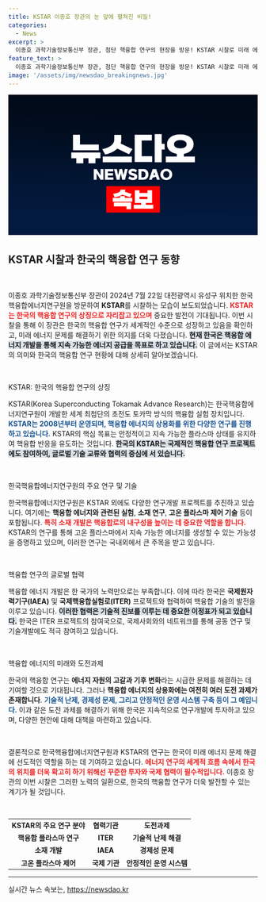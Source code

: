 ```yaml
---
title: KSTAR 이종호 장관의 눈 앞에 펼쳐진 비밀!
categories:
  - News
excerpt: >
  이종호 과학기술정보통신부 장관, 첨단 핵융합 연구의 현장을 방문! KSTAR 시찰로 미래 에너지 비전 제시? 클릭해서 더 알아보세요!
feature_text: >
  이종호 과학기술정보통신부 장관, 첨단 핵융합 연구의 현장을 방문! KSTAR 시찰로 미래 에너지 비전 제시? 클릭해서 더 알아보세요!
image: '/assets/img/newsdao_breakingnews.jpg'
---
```


<p><img src="/assets/img/newsdao_breakingnews.jpg" alt="firstkoreanews 속보" /></p>

<h2 data-ke-size="size26">KSTAR 시찰과 한국의 핵융합 연구 동향</h2>

<p data-ke-size="size16">&nbsp;</p>

<p>이종호 과학기술정보통신부 장관이 2024년 7월 22일 대전광역시 유성구 위치한 한국핵융합에너지연구원을 방문하여 <strong>KSTAR</strong>를 시찰하는 모습이 보도되었습니다. <b><span style="color: #ee2323;">KSTAR는 한국의 핵융합 연구의 상징으로 자리잡고 있으며</span></b> 중요한 발전이 기대됩니다. 이번 시찰을 통해 이 장관은 한국의 핵융합 연구가 세계적인 수준으로 성장하고 있음을 확인하고, 미래 에너지 문제를 해결하기 위한 의지를 더욱 다졌습니다. <b><span style="background-color: #21538527;">현재 한국은 핵융합 에너지 개발을 통해 지속 가능한 에너지 공급을 목표로 하고 있습니다.</span></b> 이 글에서는 KSTAR의 의미와 한국의 핵융합 연구 현황에 대해 상세히 알아보겠습니다.</p>

<p data-ke-size="size16">&nbsp;</p>

<p>KSTAR: 한국의 핵융합 연구의 상징</p>

<p>KSTAR(Korea Superconducting Tokamak Advance Research)는 한국핵융합에너지연구원이 개발한 세계 최첨단의 초전도 토카막 방식의 핵융합 실험 장치입니다. <b><span style="color: #1a5490;">KSTAR는 2008년부터 운영되며, 핵융합 에너지의 상용화를 위한 다양한 연구를 진행하고 있습니다.</span></b> KSTAR의 핵심 목표는 안정적이고 지속 가능한 플라스마 상태를 유지하여 핵융합 반응을 유도하는 것입니다. <b><span style="background-color: #21538527;">한국의 KSTAR는 국제적인 핵융합 연구 프로젝트에도 참여하여, 글로벌 기술 교류와 협력의 중심에 서 있습니다.</span></b></p>

<p data-ke-size="size16">&nbsp;</p>

<p>한국핵융합에너지연구원의 주요 연구 및 기술 </p>

<p>한국핵융합에너지연구원은 KSTAR 외에도 다양한 연구개발 프로젝트를 추진하고 있습니다. 여기에는 <strong>핵융합 에너지와 관련된 실험</strong>, <strong>소재 연구</strong>, <strong>고온 플라스마 제어 기술</strong> 등이 포함됩니다. <b><span style="color: #ee2323;">특히 소재 개발은 핵융합로의 내구성을 높이는 데 중요한 역할을 합니다.</span></b> KSTAR의 연구를 통해 고온 플라스마에서 지속 가능한 에너지를 생성할 수 있는 가능성을 증명하고 있으며, 이러한 연구는 국내외에서 큰 주목을 받고 있습니다.</p>

<p data-ke-size="size16">&nbsp;</p>

<p>핵융합 연구의 글로벌 협력 </p>

<p>핵융합 에너지 개발은 한 국가의 노력만으로는 부족합니다. 이에 따라 한국은 <strong>국제원자력기구(IAEA)</strong> 및 <strong>국제핵융합실험로(ITER)</strong> 프로젝트와 협력하여 핵융합 기술의 발전을 이루고 있습니다. <b><span style="background-color: #21538527;">이러한 협력은 기술적 진보를 이루는 데 중요한 이정표가 되고 있습니다.</span></b> 한국은 ITER 프로젝트의 참여국으로, 국제사회와의 네트워크를 통해 공동 연구 및 기술개발에도 적극 참여하고 있습니다.</p>

<p data-ke-size="size16">&nbsp;</p>

<p>핵융합 에너지의 미래와 도전과제 </p>

<p>한국의 핵융합 연구는 <strong>에너지 자원의 고갈과 기후 변화</strong>라는 시급한 문제를 해결하는 데 기여할 것으로 기대됩니다. 그러나 <strong>핵융합 에너지의 상용화에는 여전히 여러 도전 과제가 존재합니다</strong>. <b><span style="color: #1a5490;">기술적 난제, 경제성 문제, 그리고 안정적인 운영 시스템 구축 등이 그 예입니다.</span></b> 이과 같은 도전 과제를 해결하기 위해 한국은 지속적으로 연구개발에 투자하고 있으며, 다양한 현안에 대해 대책을 마련하고 있습니다.</p>

<p data-ke-size="size16">&nbsp;</p>

<p>결론적으로 한국핵융합에너지연구원과 KSTAR의 연구는 한국이 미래 에너지 문제 해결에 선도적인 역할을 하는 데 기여하고 있습니다. <b><span style="color: #ee2323;">에너지 연구의 세계적 흐름 속에서 한국의 위치를 더욱 확고히 하기 위해선 꾸준한 투자와 국제 협력이 필수적입니다.</span></b> 이종호 장관의 이번 시찰은 그러한 노력의 일환으로, 한국의 핵융합 연구가 더욱 발전할 수 있는 계기가 될 것입니다.</p>

<p data-ke-size="size16">&nbsp;</p>

<table>
<tr>
<td style="text-align: center; height: 17px;"><b>KSTAR의 주요 연구 분야</b></td>
<td style="text-align: center; height: 17px;"><b>협력기관</b></td>
<td style="text-align: center; height: 17px;"><b>도전과제</b></td>
</tr>
<tr>
<td style="text-align: center; height: 17px;"><b>핵융합 플라스마 연구</b></td>
<td style="text-align: center; height: 17px;"><b>ITER</b></td>
<td style="text-align: center; height: 17px;"><b>기술적 난제 해결</b></td>
</tr>
<tr>
<td style="text-align: center; height: 17px;"><b>소재 개발</b></td>
<td style="text-align: center; height: 17px;"><b>IAEA</b></td>
<td style="text-align: center; height: 17px;"><b>경제성 문제</b></td>
</tr>
<tr>
<td style="text-align: center; height: 17px;"><b>고온 플라스마 제어</b></td>
<td style="text-align: center; height: 17px;"><b>국제 기관</b></td>
<td style="text-align: center; height: 17px;"><b>안정적인 운영 시스템</b></td>
</tr>
</table>

<hr>
실시간 뉴스 속보는, <a href="https://newsdao.kr" rel="dofollow">https://newsdao.kr</a>


